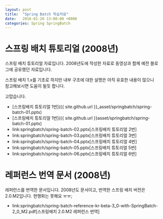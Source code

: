 ```yaml
---
layout: post
title:  "Spring Batch 학습자료"
date:   2016-01-26 13:00:00 +0000
categories: Spring SpringBatch
---
```


# 스프링 배치 튜토리얼 (2008년)

스프링 배치 튜토리얼 자료입니다. 2008년도에 작성한 자료로 동영상과 함께 예전 블로그에 공유했던 자료입니다.

스프링 배치 1.x를 기초로 하지만 내부 구조에 대한 설명은 아직 유효한 내용이 많으니 참고해보시면 도움이 될듯 합니다.

고맙습니다.

- [스프링배치 튜토리얼 1번]({{ site.github.url }}\_asset/springbatch/spring-batch-01.pptx)
- [스프링배치 튜토리얼 1번]({{ site.github.url }}asset/springbatch/spring-batch-01.pptx)
- link:springbatch/spring-batch-02.pptx[스프링배치 튜토리얼 2번]
- link:springbatch/spring-batch-03.pptx[스프링배치 튜토리얼 3번]
- link:springbatch/spring-batch-04.pptx[스프링배치 튜토리얼 4번]
- link:springbatch/spring-batch-05.pptx[스프링배치 튜토리얼 5번]
- link:springbatch/spring-batch-06.pptx[스프링배치 튜토리얼 6번]

# 레퍼런스 번역 문서 (2008년)

레퍼런스를 번역한 문서입니다. 2008년도 문서이고, 번역한 스프링 배치 버전은 2.0.M2입니다.
현행화는 못해요 ㅠㅠ;

- link:springbatch/spring-batch-reference-kr-beta-3_0-with-SpringBatch-2_0_M2.pdf[스프링배치 2.0.M2 레퍼런스 번역]
